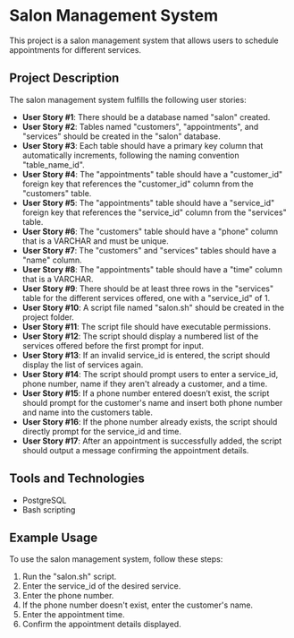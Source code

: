 # Salon Management System

This project is a salon management system that allows users to schedule appointments for different services.

## Project Description

The salon management system fulfills the following user stories:

- **User Story #1**: There should be a database named "salon" created.
- **User Story #2**: Tables named "customers", "appointments", and "services" should be created in the "salon" database.
- **User Story #3**: Each table should have a primary key column that automatically increments, following the naming convention "table_name_id".
- **User Story #4**: The "appointments" table should have a "customer_id" foreign key that references the "customer_id" column from the "customers" table.
- **User Story #5**: The "appointments" table should have a "service_id" foreign key that references the "service_id" column from the "services" table.
- **User Story #6**: The "customers" table should have a "phone" column that is a VARCHAR and must be unique.
- **User Story #7**: The "customers" and "services" tables should have a "name" column.
- **User Story #8**: The "appointments" table should have a "time" column that is a VARCHAR.
- **User Story #9**: There should be at least three rows in the "services" table for the different services offered, one with a "service_id" of 1.
- **User Story #10**: A script file named "salon.sh" should be created in the project folder.
- **User Story #11**: The script file should have executable permissions.
- **User Story #12**: The script should display a numbered list of the services offered before the first prompt for input.
- **User Story #13**: If an invalid service_id is entered, the script should display the list of services again.
- **User Story #14**: The script should prompt users to enter a service_id, phone number, name if they aren't already a customer, and a time.
- **User Story #15**: If a phone number entered doesn’t exist, the script should prompt for the customer's name and insert both phone number and name into the customers table.
- **User Story #16**: If the phone number already exists, the script should directly prompt for the service_id and time.
- **User Story #17**: After an appointment is successfully added, the script should output a message confirming the appointment details.

## Tools and Technologies

- PostgreSQL
- Bash scripting

## Example Usage

To use the salon management system, follow these steps:

1. Run the "salon.sh" script.
2. Enter the service_id of the desired service.
3. Enter the phone number.
4. If the phone number doesn't exist, enter the customer's name.
5. Enter the appointment time.
6. Confirm the appointment details displayed.
